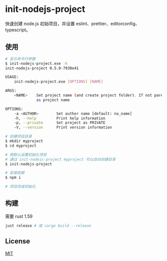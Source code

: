 # init-nodejs-project

快速创建 node.js 初始项目，并设置 eslint、prettier、editorconfig、typescript。

## 使用

```sh
# 显示命令行参数
$ init-nodejs-project.exe -h
init-nodejs-project 0.5.0-7930e41

USAGE:
    init-nodejs-project.exe [OPTIONS] [NAME]

ARGS:
    <NAME>    Set project name (and create project folder). If not parent, use working dir name
              as project name

OPTIONS:
    -a <AUTHOR>        Set author name [default: no_name]
    -h, --help         Print help information
    -p, --private      Set project as PRIVATE
    -V, --version      Print version information

# 创建项目目录
$ mkdir myproject
$ cd myproject

# 用默认设置初始化项目
# 通过 init-nodejs-project myproject 可以自动创建目录
$ init-nodejs-project 

# 安装依赖
$ npm i

# 项目完成初始化
```

## 构建

需要 rust 1.59

```sh
just release # 或 cargo build --release
```

## License

[MIT](LICENSE)
